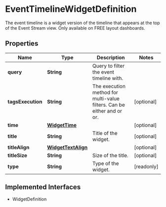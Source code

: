 

# EventTimelineWidgetDefinition

The event timeline is a widget version of the timeline that appears at the top of the Event Stream view. Only available on FREE layout dashboards.
## Properties

Name | Type | Description | Notes
------------ | ------------- | ------------- | -------------
**query** | **String** | Query to filter the event timeline with. | 
**tagsExecution** | **String** | The execution method for multi-value filters. Can be either and or or. |  [optional]
**time** | [**WidgetTime**](WidgetTime.md) |  |  [optional]
**title** | **String** | Title of the widget. |  [optional]
**titleAlign** | [**WidgetTextAlign**](WidgetTextAlign.md) |  |  [optional]
**titleSize** | **String** | Size of the title. |  [optional]
**type** | **String** | Type of the widget. |  [readonly]


## Implemented Interfaces

* WidgetDefinition


